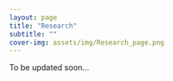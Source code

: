 ```yaml
---
layout: page
title: "Research"
subtitle: ""
cover-img: assets/img/Research_page.png
---
```


To be updated soon...
